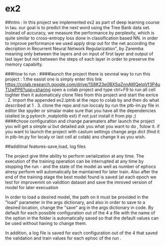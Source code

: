 # ex2

##intro : 
In this project we implemented ex2 as part of deep learning course in tau.
our goal is to predict the next word using the  Tree Bank data set.
Instead of accuracy, we measure the performance by perplexity, which is quite similar to cross-entropy loss done in classification based
NN.
in order to improve performance we used  apply drop out for the net according the decription in Recurrent Neural
Network Regularization", by Zaremba meaning only between the layers and on input of first layer and output of last layer but not between the steps of each layer
in order to preserve the memory capabilty.

###How to run :
####launch the project 
  there is sevreal way to run this project :
  1.the easist one is simply enter this link https://colab.research.google.com/drive/1S8K23e0BXSqZnnAWQeIqVf3P4uTUwPP6?usp=sharing
  open a colab project and type ctrl+F9 to run all cell toghter then it automaticaly clone files from this project and start the exrice .
  2. import the appended ex2.iptnb at the repo to colab by  and then do what described at 1 .
  3. clone the repo and run loccaly by run the ptb-lm.py file in editor like spyder or simalar make sure that you have all the dependencies istalled (e.g pytorch ,matplotlib ext)
  if not just install it from pip ;)
  ####chose configuration and change paramaters 
  after launch the project you will get a simple ui but detailed ask you what you want to do , folow it.
  if you want to launch the project with castum settings change args dict (find it in ptb-lm.py for localy or last cell at colab) ans change it as you wish.
  
  ##additinal features-save,load, log files
  
  The project give thhe ability to perform serialization at any time.
   The execution of the training operation can be interrupted at any time by stopping the run - and the state of the model as well as number of ephocs alresy perform  will        automatically be maintained for later train.
  Also after the end of the training stage  the best model found is saved (at each epoch we test for improvemnt on validtion dataset and save the imroved version of model for later execuation 

  In order to load a desired model, the path on it must be provided in the "load" parameter in the args dictionary, and also in order to save to a desired location, change the  "save" arg in the args dictionary in code.
  By default for each possible configuration out of the 4 a file with the name of the option in the folder is automatically saved so that the default values can be used without having to change them.

  In addition, a log file is saved for each configuration out of the 4   that saved the validation and train values for each ephoc of the run .

